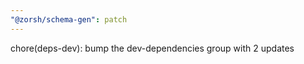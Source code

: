 ```yaml
---
"@zorsh/schema-gen": patch
---
```


chore(deps-dev): bump the dev-dependencies group with 2 updates
